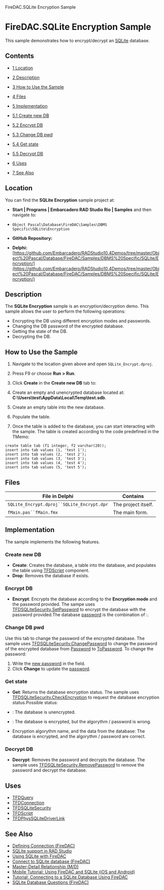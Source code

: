 FireDAC.SQLite Encryption Sample[]()
# FireDAC.SQLite Encryption Sample 


This sample demonstrates how to encrypt/decrypt an [SQLite](http://en.wikipedia.org/wiki/SQLite) database.
## Contents



* [1 Location](#Location)
* [2 Description](#Description)
* [3 How to Use the Sample](#How_to_Use_the_Sample)
* [4 Files](#Files)
* [5 Implementation](#Implementation)

* [5.1 Create new DB](#Create_new_DB)
* [5.2 Encrypt DB](#Encrypt_DB)
* [5.3 Change DB pwd](#Change_DB_pwd)
* [5.4 Get state](#Get_state)
* [5.5 Decrypt DB](#Decrypt_DB)

* [6 Uses](#Uses)
* [7 See Also](#See_Also)


## Location 

You can find the **SQLite Encryption** sample project at:
* **Start | Programs | Embarcadero RAD Studio Rio | Samples** and then navigate to:

* `Object Pascal\Database\FireDAC\Samples\DBMS Specific\SQLite\Encryption`

* **GitHub Repository:**

* **Delphi:**[https://github.com/Embarcadero/RADStudio10.4Demos/tree/master/Object%20Pascal/Database/FireDAC/Samples/DBMS%20Specific/SQLite/Encryption/](https://github.com/Embarcadero/RADStudio10.4Demos/tree/master/Object%20Pascal/Database/FireDAC/Samples/DBMS%20Specific/SQLite/Encryption/)

## Description 

The **SQLite Encryption** sample is an encryption/decryption demo. This sample allows the user to perform the following operations:
*  Encrypting the DB using different encryption modes and passwords.
*  Changing the DB password of the encrypted database.
*  Getting the state of the DB.
*  Decrypting the DB.

## How to Use the Sample 


1.  Navigate to the location given above and open `SQLite_Encrypt.dproj`.
2.  Press F9 or choose **Run > Run**.
3.  Click **Create** in the **Create new DB** tab to:

1.  Create an empty and unencrypted database located at: **C:\Users\test\AppData\Local\Temp\test.sdb**.
2.  Create an empty table into the new database.
3.  Populate the table.

4.  Once the table is added to the database, you can start interacting with the sample.
The table is created according to the code predefined in the TMemo:
```
create table tab (f1 integer, f2 varchar(20));
insert into tab values (1, 'test 1');
insert into tab values (2, 'test 2');
insert into tab values (3, 'test 3');
insert into tab values (4, 'test 4');
insert into tab values (5, 'test 5');

```


## Files 



| File in Delphi                           | Contains          |
|------------------------------------------|-------------------|
|`SQLite_Encrypt.dproj``SQLite_Encrypt.dpr`|The project itself.|
|`fMain.pas``fMain.fmx`                    |The main form.     |


## Implementation 

The sample implements the following features.
### Create new DB 


* **Create**: Creates the database, a table into the database, and populates the table using [TFDScript](http://docwiki.embarcadero.com/Libraries/en/FireDAC.Comp.Script.TFDScript) component.
* **Drop**: Removes the database if exists.

### Encrypt DB 


* **Encrypt**: Encrypts the database according to the **Encryption mode** and the password provided.
The sampe uses [TFDSQLiteSecurity.SetPassword](http://docwiki.embarcadero.com/Libraries/en/FireDAC.Phys.SQLite.TFDSQLiteSecurity.SetPassword) to encrypt the database with the password provided.The database [password](http://docwiki.embarcadero.com/Libraries/en/FireDAC.Phys.SQLite.TFDSQLiteSecurity.Password) is the combination of <encryption algorythm>:<password>.

### Change DB pwd 

Use this tab to change the password of the encrypted database. The sample uses [TFDSQLiteSecurity.ChangePassword](http://docwiki.embarcadero.com/Libraries/en/FireDAC.Phys.SQLite.TFDSQLiteSecurity.ChangePassword) to change the password of the encrypted database from [Password](http://docwiki.embarcadero.com/Libraries/en/FireDAC.Phys.SQLite.TFDSQLiteSecurity.Password) to [ToPassword](http://docwiki.embarcadero.com/Libraries/en/FireDAC.Phys.SQLite.TFDSQLiteSecurity.ToPassword).
To change the password: 

1.  Write the [new password](http://docwiki.embarcadero.com/Libraries/en/FireDAC.Phys.SQLite.TFDSQLiteSecurity.ToPassword) in the field.
2.  Click **Change** to update the [password](http://docwiki.embarcadero.com/Libraries/en/FireDAC.Phys.SQLite.TFDSQLiteSecurity.Password).

### Get state 


* **Get**: Returns the database encryption status.
The sample uses [TFDSQLiteSecurity.CheckEncryption](http://docwiki.embarcadero.com/Libraries/en/FireDAC.Phys.SQLite.TFDSQLiteSecurity.CheckEncryption) to request the database encryption status.Possible status:

*  <unencrypted>: The database is unencrypted.
*  <encrypted>: The database is encrypted, but the algorythm / password is wrong.
*  Encryption algorythm name, and the data from the database: The database is encrypted, and the algorythm / password are correct.

### Decrypt DB 


* **Decrypt**: Removes the password and decrypts the database.
The sample uses [TFDSQLiteSecurity.RemovePassword](http://docwiki.embarcadero.com/Libraries/en/FireDAC.Phys.SQLite.TFDSQLiteSecurity.RemovePassword) to remove the password and decrypt the database. 
## Uses 


* [TFDQuery](http://docwiki.embarcadero.com/Libraries/en/FireDAC.Comp.Client.TFDQuery)
* [TFDConnection](http://docwiki.embarcadero.com/Libraries/en/FireDAC.Comp.Client.TFDConnection)
* [TFDSQLiteSecurity](http://docwiki.embarcadero.com/Libraries/en/FireDAC.Phys.SQLite.TFDSQLiteSecurity)
* [TFDScript](http://docwiki.embarcadero.com/Libraries/en/FireDAC.Comp.Script.TFDScript)
* [TFDPhysSQLiteDriverLink](http://docwiki.embarcadero.com/Libraries/en/FireDAC.Phys.SQLite.TFDPhysSQLiteDriverLink)

## See Also 


* [Defining Connection (FireDAC)](http://docwiki.embarcadero.com/RADStudio/en/Defining_Connection_(FireDAC))
* [SQLite support in RAD Studio](http://docwiki.embarcadero.com/RADStudio/en/SQLite_support_in_RAD_Studio)
* [Using SQLite with FireDAC](http://docwiki.embarcadero.com/RADStudio/en/Using_SQLite_with_FireDAC)
* [Connect to SQLite database (FireDAC)](http://docwiki.embarcadero.com/RADStudio/en/Connect_to_SQLite_database_(FireDAC))
* [Master-Detail Relationship (M/D)](http://docwiki.embarcadero.com/RADStudio/en/Master-Detail_Relationship_(M/D))
* [Mobile Tutorial: Using FireDAC and SQLite (iOS and Android)](http://docwiki.embarcadero.com/RADStudio/en/Mobile_Tutorial:_Using_FireDAC_and_SQLite_(iOS_and_Android))
* [Tutorial: Connecting to a SQLite Database Using FireDAC](http://docwiki.embarcadero.com/RADStudio/en/Tutorial:_Connecting_to_a_SQLite_Database_Using_FireDAC)
* [SQLite Database Questions (FireDAC)](http://docwiki.embarcadero.com/RADStudio/en/SQLite_Database_Questions_(FireDAC))





